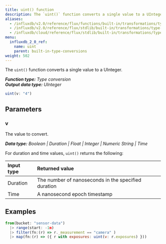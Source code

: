 ```yaml
---
title: uint() function
description: The `uint()` function converts a single value to a UInteger.
aliases:
  - /influxdb/v2.0/reference/flux/functions/built-in/transformations/type-conversions/uint/
  - /influxdb/v2.0/reference/flux/stdlib/built-in/transformations/type-conversions/uint/
  - /influxdb/cloud/reference/flux/stdlib/built-in/transformations/type-conversions/uint/
menu:
  influxdb_2_0_ref:
    name: uint
    parent: built-in-type-conversions
weight: 502
---
```


The `uint()` function converts a single value to a UInteger.

_**Function type:** Type conversion_  
_**Output data type:** UInteger_

```js
uint(v: "4")
```

## Parameters

### v
The value to convert.

_**Data type:** Boolean | Duration | Float | Integer | Numeric String | Time_

For duration and time values, `uint()` returns the following:

| Input type | Returned value                                      |
|:---------- |:--------------                                      |
| Duration   | The number of nanoseconds in the specified duration |
| Time       | A nanosecond epoch timestamp                        |

## Examples
```js
from(bucket: "sensor-data")
  |> range(start: -1m)
  |> filter(fn:(r) => r._measurement == "camera" )
  |> map(fn:(r) => ({ r with exposures: uint(v: r.exposures) }))
```
